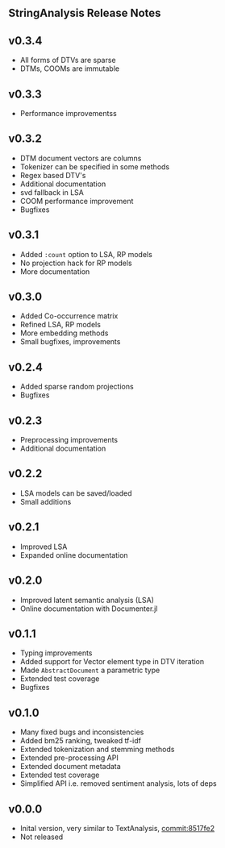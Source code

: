 ## StringAnalysis Release Notes

v0.3.4
------
 - All forms of DTVs are sparse
 - DTMs, COOMs are immutable

v0.3.3
------
 - Performance improvementss

v0.3.2
------
 - DTM document vectors are columns
 - Tokenizer can be specified in some methods
 - Regex based DTV's
 - Additional documentation
 - svd fallback in LSA
 - COOM performance improvement
 - Bugfixes

v0.3.1
------
 - Added `:count` option to LSA, RP models
 - No projection hack for RP models
 - More documentation

v0.3.0
------
 - Added Co-occurrence matrix
 - Refined LSA, RP models
 - More embedding methods
 - Small bugfixes, improvements

v0.2.4
------
 - Added sparse random projections
 - Bugfixes

v0.2.3
------
 - Preprocessing improvements
 - Additional documentation

v0.2.2
------
 - LSA models can be saved/loaded
 - Small additions

v0.2.1
------
 - Improved LSA
 - Expanded online documentation

v0.2.0
------
 - Improved latent semantic analysis (LSA)
 - Online documentation with Documenter.jl

v0.1.1
------
 - Typing improvements
 - Added support for Vector element type in DTV iteration
 - Made `AbstractDocument` a parametric type
 - Extended test coverage
 - Bugfixes

v0.1.0
------
 - Many fixed bugs and inconsistencies
 - Added bm25 ranking, tweaked tf-idf
 - Extended tokenization and stemming methods
 - Extended pre-processing API
 - Extended document metadata
 - Extended test coverage
 - Simplified API i.e. removed sentiment analysis, lots of deps

v0.0.0
------
 - Inital version, very similar to TextAnalysis, [commit:8517fe2](https://github.com/JuliaText/TextAnalysis.jl/tree/8517fe2141317a209fe17e53b231038cc19c420b)
 - Not released
